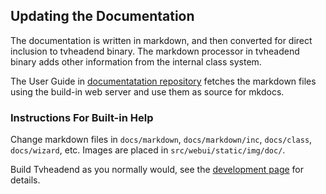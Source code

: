 ## Updating the Documentation 

The documentation is written in markdown, and then converted for
direct inclusion to tvheadend binary. The markdown processor in
tvheadend binary adds other information from the internal
class system.

The User Guide
in [documentatation repository](https://github.com/tvheadend/tvheadend-documentation)
fetches the markdown files using the build-in web server and use
them as source for mkdocs.

### Instructions For Built-in Help

Change markdown files in `docs/markdown`, `docs/markdown/inc`, `docs/class`, `docs/wizard`, etc.
Images are placed in `src/webui/static/img/doc/`.

Build Tvheadend as you normally would, see the [development page](https://tvheadend.org/projects/tvheadend/wiki/Development) for details.

